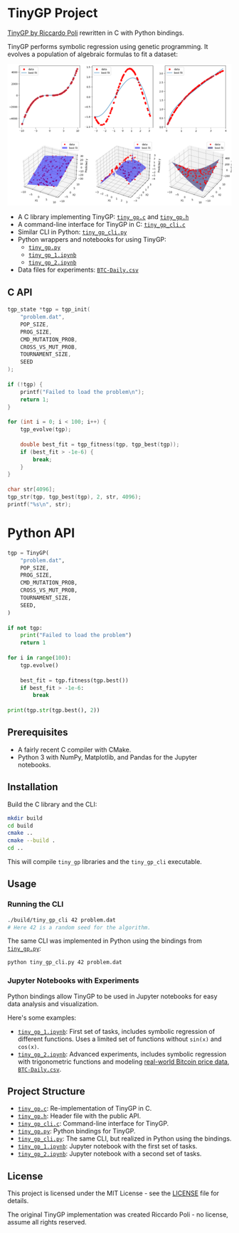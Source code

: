 # TinyGP Project

[TinyGP by Riccardo Poli](https://github.com/JesseBuesking/TinyGP-Java) rewritten in C with Python bindings.

TinyGP performs symbolic regression using genetic programming. It evolves a population of algebraic formulas to fit a dataset:

![TinyGP](./splash.png)

- A C library implementing TinyGP: [`tiny_gp.c`](tiny_gp.c) and [`tiny_gp.h`](tiny_gp.h)
- A command-line interface for TinyGP in C: [`tiny_gp_cli.c`](tiny_gp_cli.c)
- Similar CLI in Python: [`tiny_gp_cli.py`](tiny_gp_cli.py)
- Python wrappers and notebooks for using TinyGP:
  - [`tiny_gp.py`](tiny_gp.py)
  - [`tiny_gp_1.ipynb`](tiny_gp_1.ipynb)
  - [`tiny_gp_2.ipynb`](tiny_gp_2.ipynb)
- Data files for experiments: [`BTC-Daily.csv`](BTC-Daily.csv)

## C API

```c
tgp_state *tgp = tgp_init(
	"problem.dat",
	POP_SIZE,
	PROG_SIZE,
	CMD_MUTATION_PROB,
	CROSS_VS_MUT_PROB,
	TOURNAMENT_SIZE,
	SEED
);

if (!tgp) {
	printf("Failed to load the problem\n");
	return 1;
}

for (int i = 0; i < 100; i++) {
	tgp_evolve(tgp);

	double best_fit = tgp_fitness(tgp, tgp_best(tgp));
	if (best_fit > -1e-6) {
		break;
	}
}

char str[4096];
tgp_str(tgp, tgp_best(tgp), 2, str, 4096);
printf("%s\n", str);
```

# Python API

```py
tgp = TinyGP(
	"problem.dat",
	POP_SIZE,
	PROG_SIZE,
	CMD_MUTATION_PROB,
	CROSS_VS_MUT_PROB,
	TOURNAMENT_SIZE,
	SEED,
)

if not tgp:
	print("Failed to load the problem")
	return 1

for i in range(100):
	tgp.evolve()

	best_fit = tgp.fitness(tgp.best())
	if best_fit > -1e-6:
		break

print(tgp.str(tgp.best(), 2))
```

## Prerequisites

- A fairly recent C compiler with CMake.
- Python 3 with NumPy, Matplotlib, and Pandas for the Jupyter notebooks.

## Installation

Build the C library and the CLI:

```sh
mkdir build
cd build
cmake ..
cmake --build .
cd ..
```

This will compile `tiny_gp` libraries and the `tiny_gp_cli` executable.

## Usage

### Running the CLI

```sh
./build/tiny_gp_cli 42 problem.dat
# Here 42 is a random seed for the algorithm.
```

The same CLI was implemented in Python using the bindings from [`tiny_gp.py`](tiny_gp.py):

```sh
python tiny_gp_cli.py 42 problem.dat
```

### Jupyter Notebooks with Experiments

Python bindings allow TinyGP to be used in Jupyter notebooks for easy data analysis and visualization.

Here's some examples:

- [`tiny_gp_1.ipynb`](tiny_gp_1.ipynb): First set of tasks, includes symbolic regression of different functions. Uses a limited set of functions without `sin(x)` and `cos(x)`.
- [`tiny_gp_2.ipynb`](tiny_gp_2.ipynb): Advanced experiments, includes symbolic regression with trigonometric functions and modeling [real-world Bitcoin price data, `BTC-Daily.csv`](BTC-Daily.csv).

## Project Structure

- [`tiny_gp.c`](tiny_gp.c): Re-implementation of TinyGP in C.
- [`tiny_gp.h`](tiny_gp.h): Header file with the public API.
- [`tiny_gp_cli.c`](tiny_gp_cli.c): Command-line interface for TinyGP.
- [`tiny_gp.py`](tiny_gp.py): Python bindings for TinyGP.
- [`tiny_gp_cli.py`](tiny_gp_cli.py): The same CLI, but realized in Python using the bindings.
- [`tiny_gp_1.ipynb`](tiny_gp_1.ipynb): Jupyter notebook with the first set of tasks.
- [`tiny_gp_2.ipynb`](tiny_gp_2.ipynb): Jupyter notebook with a second set of tasks.

## License

This project is licensed under the MIT License - see the [LICENSE](LICENSE) file for details.

The original TinyGP implementation was created Riccardo Poli - no license, assume all rights reserved.
